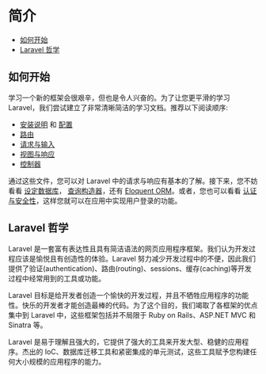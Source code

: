 # 简介

- [如何开始](#where-to-start)
- [Laravel 哲学](#laravel-philosophy)

<a name="where-to-start"></a>
## 如何开始

学习一个新的框架会很艰辛，但也是令人兴奋的。为了让您更平滑的学习Laravel，我们尝试建立了非常清晰简洁的学习文档。推荐以下阅读顺序:

- [安装说明](/docs/installation) 和 [配置](/docs/configuration)
- [路由](/docs/routing)
- [请求与输入](/docs/requests)
- [视图与响应](/docs/responses)
- [控制器](/docs/controllers)

通过这些文件，您可以对 Laravel 中的请求与响应有基本的了解。接下来，您不妨看看 [设定数据库](/docs/database)， [查询构造器](/docs/queries)，还有 [Eloquent ORM](/docs/eloquent)。或者，您也可以看看 [认证与安全性](/docs/security)，这样您就可以在应用中实现用户登录的功能。


<a name="laravel-philosophy"></a>
## Laravel 哲学

Laravel 是一套富有表达性且具有简洁语法的网页应用程序框架。我们认为开发过程应该是愉悦且有创造性的体验。Laravel 努力减少开发过程中的不便，因此我们提供了验证(authentication)、路由(routing)、sessions、缓存(caching)等开发过程中经常用到的工具或功能。

Laravel 目标是给开发者创造一个愉快的开发过程，并且不牺牲应用程序的功能性。快乐的开发者才能创造最棒的代码。为了这个目的，我们竭取了各框架的优点集中到 Laravel 中，这些框架包括并不局限于 Ruby on Rails、ASP.NET MVC 和 Sinatra 等。

Laravel 是易于理解且强大的，它提供了强大的工具来开发大型、稳健的应用程序。杰出的 IoC、数据库迁移工具和紧密集成的单元测试，这些工具赋予您构建任何大小规模的应用程序的能力。

